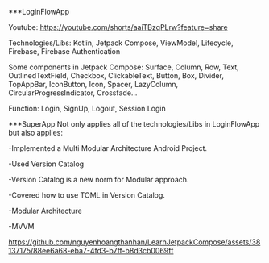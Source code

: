 ***LoginFlowApp 

Youtube: https://youtube.com/shorts/aaiTBzqPLrw?feature=share 

Technologies/Libs: Kotlin, Jetpack Compose, ViewModel, Lifecycle, Firebase, Firebase Authentication

Some components in Jetpack Compose: Surface, Column, Row, Text, OutlinedTextField, Checkbox, ClickableText, Button, Box, Divider, TopAppBar, IconButton, Icon, Spacer, LazyColumn, CircularProgressIndicator, Crossfade...

Function: Login, SignUp, Logout, Session Login

***SuperApp Not only applies all of the technologies/Libs in LoginFlowApp but also applies:

-Implemented a Multi Modular Architecture Android Project.

-Used Version Catalog

-Version Catalog is a new norm for Modular approach.

-Covered how to use TOML in Version Catalog.

-Modular Architecture

-MVVM


https://github.com/nguyenhoangthanhan/LearnJetpackCompose/assets/38137175/88ee6a68-eba7-4fd3-b7ff-b8d3cb0069ff
